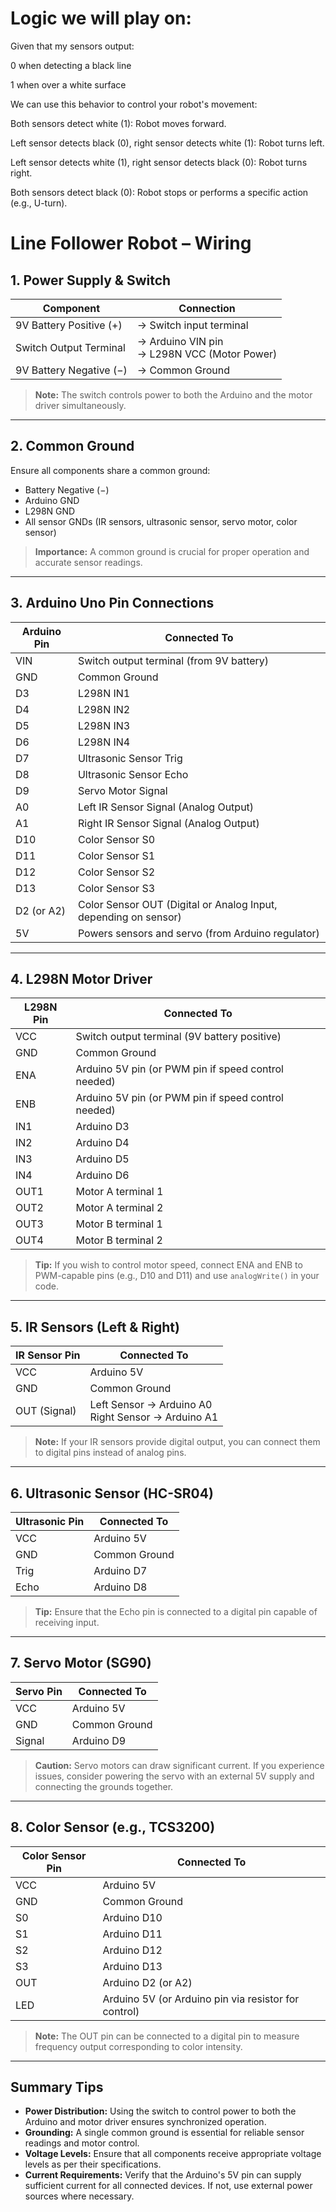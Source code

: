 # Logic we will play on: 
Given that my sensors output:

0 when detecting a black line

1 when over a white surface

We can use this behavior to control your robot's movement:

Both sensors detect white (1): Robot moves forward.

Left sensor detects black (0), right sensor detects white (1): Robot turns left.

Left sensor detects white (1), right sensor detects black (0): Robot turns right.

Both sensors detect black (0): Robot stops or performs a specific action (e.g., U-turn).
# Line Follower Robot – Wiring 

## 1. Power Supply & Switch

| Component               | Connection                                     |
| ----------------------- | ---------------------------------------------- |
| 9V Battery Positive (+) | → Switch input terminal                        |
| Switch Output Terminal  | → Arduino VIN pin<br>→ L298N VCC (Motor Power) |
| 9V Battery Negative (−) | → Common Ground                                |

> **Note:** The switch controls power to both the Arduino and the motor driver simultaneously.

---

## 2. Common Ground

Ensure all components share a common ground:

* Battery Negative (−)
* Arduino GND
* L298N GND
* All sensor GNDs (IR sensors, ultrasonic sensor, servo motor, color sensor)

> **Importance:** A common ground is crucial for proper operation and accurate sensor readings.

---

## 3. Arduino Uno Pin Connections

| Arduino Pin | Connected To                                                    |
| ----------- | --------------------------------------------------------------- |
| VIN         | Switch output terminal (from 9V battery)                        |
| GND         | Common Ground                                                   |
| D3          | L298N IN1                                                       |
| D4          | L298N IN2                                                       |
| D5          | L298N IN3                                                       |
| D6          | L298N IN4                                                       |
| D7          | Ultrasonic Sensor Trig                                          |
| D8          | Ultrasonic Sensor Echo                                          |
| D9          | Servo Motor Signal                                              |
| A0          | Left IR Sensor Signal (Analog Output)                           |
| A1          | Right IR Sensor Signal (Analog Output)                          |
| D10         | Color Sensor S0                                                 |
| D11         | Color Sensor S1                                                 |
| D12         | Color Sensor S2                                                 |
| D13         | Color Sensor S3                                                 |
| D2 (or A2)  | Color Sensor OUT (Digital or Analog Input, depending on sensor) |
| 5V          | Powers sensors and servo (from Arduino regulator)               |

---

## 4. L298N Motor Driver

| L298N Pin | Connected To                                        |
| --------- | --------------------------------------------------- |
| VCC       | Switch output terminal (9V battery positive)        |
| GND       | Common Ground                                       |
| ENA       | Arduino 5V pin (or PWM pin if speed control needed) |
| ENB       | Arduino 5V pin (or PWM pin if speed control needed) |
| IN1       | Arduino D3                                          |
| IN2       | Arduino D4                                          |
| IN3       | Arduino D5                                          |
| IN4       | Arduino D6                                          |
| OUT1      | Motor A terminal 1                                  |
| OUT2      | Motor A terminal 2                                  |
| OUT3      | Motor B terminal 1                                  |
| OUT4      | Motor B terminal 2                                  |

> **Tip:** If you wish to control motor speed, connect ENA and ENB to PWM-capable pins (e.g., D10 and D11) and use `analogWrite()` in your code.

---

## 5. IR Sensors (Left & Right)

| IR Sensor Pin | Connected To                                          |
| ------------- | ----------------------------------------------------- |
| VCC           | Arduino 5V                                            |
| GND           | Common Ground                                         |
| OUT (Signal)  | Left Sensor → Arduino A0<br>Right Sensor → Arduino A1 |

> **Note:** If your IR sensors provide digital output, you can connect them to digital pins instead of analog pins.

---

## 6. Ultrasonic Sensor (HC-SR04)

| Ultrasonic Pin | Connected To  |
| -------------- | ------------- |
| VCC            | Arduino 5V    |
| GND            | Common Ground |
| Trig           | Arduino D7    |
| Echo           | Arduino D8    |

> **Tip:** Ensure that the Echo pin is connected to a digital pin capable of receiving input.

---

## 7. Servo Motor (SG90)

| Servo Pin | Connected To  |
| --------- | ------------- |
| VCC       | Arduino 5V    |
| GND       | Common Ground |
| Signal    | Arduino D9    |

> **Caution:** Servo motors can draw significant current. If you experience issues, consider powering the servo with an external 5V supply and connecting the grounds together.

---

## 8. Color Sensor (e.g., TCS3200)

| Color Sensor Pin | Connected To                                         |
| ---------------- | ---------------------------------------------------- |
| VCC              | Arduino 5V                                           |
| GND              | Common Ground                                        |
| S0               | Arduino D10                                          |
| S1               | Arduino D11                                          |
| S2               | Arduino D12                                          |
| S3               | Arduino D13                                          |
| OUT              | Arduino D2 (or A2)                                   |
| LED              | Arduino 5V (or Arduino pin via resistor for control) |

> **Note:** The OUT pin can be connected to a digital pin to measure frequency output corresponding to color intensity.

---

## Summary Tips

* **Power Distribution:** Using the switch to control power to both the Arduino and motor driver ensures synchronized operation.
* **Grounding:** A single common ground is essential for reliable sensor readings and motor control.
* **Voltage Levels:** Ensure that all components receive appropriate voltage levels as per their specifications.
* **Current Requirements:** Verify that the Arduino's 5V pin can supply sufficient current for all connected devices. If not, use external power sources where necessary.

